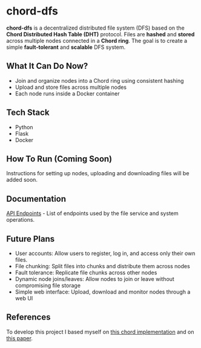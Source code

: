 # chord-dfs
**chord-dfs** is a decentralized distributed file system (DFS) based on the **Chord Distributed Hash Table (DHT)** protocol. Files are **hashed** and **stored** across multiple nodes connected in a **Chord ring**. The goal is to create a simple **fault-tolerant** and **scalable** DFS system.

## What It Can Do Now?
- Join and organize nodes into a Chord ring using consistent hashing
- Upload and store files across multiple nodes
- Each node runs inside a Docker container

## Tech Stack
- Python
- Flask
- Docker

## How To Run (Coming Soon)
Instructions for setting up nodes, uploading and downloading files will be added soon.

## Documentation

[API Endpoints](API.md) - List of endpoints used by the file service and system operations.

## Future Plans

- User accounts: Allow users to register, log in, and access only their own files.
- File chunking: Split files into chunks and distribute them across nodes
- Fault tolerance: Replicate file chunks across other nodes
- Dynamic node joins/leaves: Allow nodes to join or leave without compromising file storage
- Simple web interface: Upload, download and monitor nodes through a web UI

## References
To develop this project I based myself on [this chord implementation](https://github.com/detiuaveiro/cd_chord) and on [this paper](https://pdos.csail.mit.edu/papers/ton:chord/paper-ton.pdf).